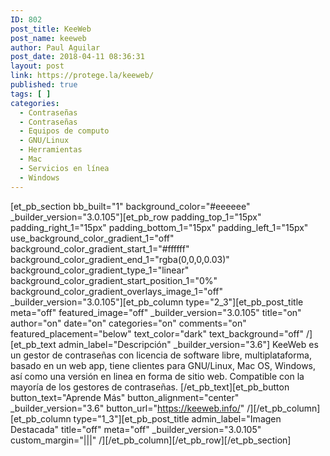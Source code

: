 ```yaml
---
ID: 802
post_title: KeeWeb
post_name: keeweb
author: Paul Aguilar
post_date: 2018-04-11 08:36:31
layout: post
link: https://protege.la/keeweb/
published: true
tags: [ ]
categories:
  - Contraseñas
  - Contraseñas
  - Equipos de computo
  - GNU/Linux
  - Herramientas
  - Mac
  - Servicios en línea
  - Windows
---
```

[et_pb_section bb_built="1" background_color="#eeeeee" \_builder\_version="3.0.105"][et_pb_row padding_top_1="15px" padding_right_1="15px" padding_bottom_1="15px" padding_left_1="15px" use_background_color_gradient_1="off" background_color_gradient_start_1="#ffffff" background_color_gradient_end_1="rgba(0,0,0,0.03)" background_color_gradient_type_1="linear" background_color_gradient_start_position_1="0%" background_color_gradient_overlays_image_1="off" \_builder\_version="3.0.105"][et_pb_column type="2_3"][et_pb_post_title meta="off" featured_image="off" \_builder\_version="3.0.105" title="on" author="on" date="on" categories="on" comments="on" featured_placement="below" text_color="dark" text_background="off" /][et_pb_text admin_label="Descripción" \_builder\_version="3.6"] KeeWeb es un gestor de contraseñas con licencia de software libre, multiplataforma, basado en un web app, tiene clientes para GNU/Linux, Mac OS, Windows, así como una versión en linea en forma de sitio web. Compatible con la mayoría de los gestores de contraseñas. [/et_pb_text][et_pb_button button_text="Aprende Más" button_alignment="center" \_builder\_version="3.6" button_url="https://keeweb.info/" /][/et_pb_column][et_pb_column type="1_3"][et_pb_post_title admin_label="Imagen Destacada" title="off" meta="off" \_builder\_version="3.0.105" custom_margin="|||" /][/et_pb_column][/et_pb_row][/et_pb_section]